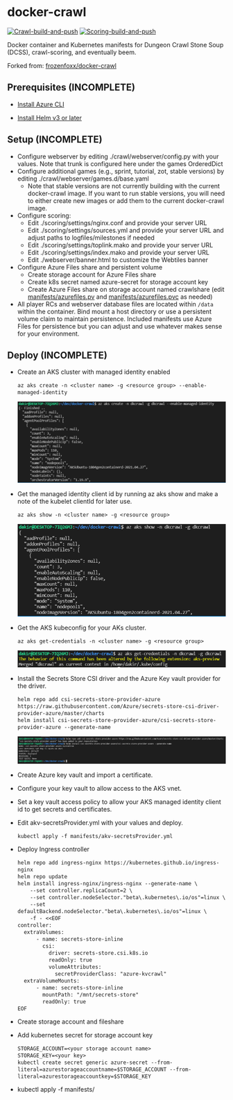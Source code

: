 # docker-crawl

[![Crawl-build-and-push](https://github.com/dkirby-ms/docker-crawl/actions/workflows/crawl-build.yml/badge.svg)](https://github.com/dkirby-ms/docker-crawl/actions/workflows/crawl-build.yml)
[![Scoring-build-and-push](https://github.com/dkirby-ms/docker-crawl/actions/workflows/scoring-build.yml/badge.svg)](https://github.com/dkirby-ms/docker-crawl/actions/workflows/scoring-build.yml)

Docker container and Kubernetes manifests for Dungeon Crawl Stone Soup (DCSS), crawl-scoring, and eventually beem.

Forked from: [frozenfoxx/docker-crawl](https://github.com/frozenfoxx/docker-crawl)

## Prerequisites (INCOMPLETE)

* [Install Azure CLI](https://docs.microsoft.com/en-us/cli/azure/install-azure-cli)

* [Install Helm v3 or later](https://helm.sh/docs/intro/install/)

## Setup (INCOMPLETE)

* Configure webserver by editing ./crawl/webserver/config.py with your values. Note that trunk is configured here under the games OrderedDict
* Configure additional games (e.g., sprint, tutorial, zot, stable versions) by editing ./crawl/webserver/games.d/base.yaml
  * Note that stable versions are not currently building with the current docker-crawl image. If you want to run stable versions, you will need to either create new images or add them to the current docker-crawl image.
* Configure scoring:
  * Edit ./scoring/settings/nginx.conf and provide your server URL
  * Edit ./scoring/settings/sources.yml and provide your server URL and adjust paths to logfiles/milestones if needed
  * Edit ./scoring/settings/toplink.mako and provide your server URL
  * Edit ./scoring/settings/index.mako and provide your server URL
  * Edit ./webserver/banner.html to customize the Webtiles banner
* Configure Azure Files share and persistent volume
  * Create storage account for Azure Files share
  * Create k8s secret named azure-secret for storage account key
  * Create Azure Files share on storage account named crawlshare (edit [manifests/azurefiles.pv](manifests/azurefiles.pv) and [manifests/azurefiles.pvc](manifests/azurefiles.pvc) as needed)
* All player RCs and webserver database files are located within `/data` within the container. Bind mount a host directory or use a persistent volume claim to maintain persistence. Included manifests use Azure Files for persistence but you can adjust and use whatever makes sense for your environment.

## Deploy (INCOMPLETE)

* Create an AKS cluster with managed identity enabled
  
  ```shell
  az aks create -n <cluster name> -g <resource group> --enable-managed-identity
  ```

  ![Screenshot showing az aks create](./docs/azakscreate.png)

* Get the managed identity client id by running az aks show and make a note of the kubelet clientId for later use.

  ```shell
  az aks show -n <cluster name> -g <resource group>
  ```

  ![Screenshot showing az aks show](./docs/azaksshow.png)

* Get the AKS kubeconfig for your AKs cluster.

  ```shell
  az aks get-credentials -n <cluster name> -g <resource group>
  ```

  ![Screenshot showing az aks get-credentials](./docs/azaksgetcreds.png)

* Install the Secrets Store CSI driver and the Azure Key vault provider for the driver.

  ```shell
  helm repo add csi-secrets-store-provider-azure https://raw.githubusercontent.com/Azure/secrets-store-csi-driver-provider-azure/master/charts
  helm install csi-secrets-store-provider-azure/csi-secrets-store-provider-azure --generate-name
  ```

  ![Screenshot showing helm install secrets csi](./docs/helminstallsecretscsi.png)

* Create Azure key vault and import a certificate.

* Configure your key vault to allow access to the AKS vnet.

* Set a key vault access policy to allow your AKS managed identity client id to get secrets and certificates.

* Edit akv-secretsProvider.yml with your values and deploy.

  ```shell
  kubectl apply -f manifests/akv-secretsProvider.yml
  ```

* Deploy Ingress controller

  ```shell
  helm repo add ingress-nginx https://kubernetes.github.io/ingress-nginx
  helm repo update
  helm install ingress-nginx/ingress-nginx --generate-name \
      --set controller.replicaCount=2 \
      --set controller.nodeSelector."beta\.kubernetes\.io/os"=linux \
      --set defaultBackend.nodeSelector."beta\.kubernetes\.io/os"=linux \
      -f - <<EOF
  controller:
    extraVolumes:
        - name: secrets-store-inline
          csi:
            driver: secrets-store.csi.k8s.io
            readOnly: true
            volumeAttributes:
              secretProviderClass: "azure-kvcrawl"
    extraVolumeMounts:
        - name: secrets-store-inline
          mountPath: "/mnt/secrets-store"
          readOnly: true
  EOF
  ```

* Create storage account and fileshare

* Add kubernetes secret for storage account key

  ```shell
  STORAGE_ACCOUNT=<your storage account name>
  STORAGE_KEY=<your key>
  kubectl create secret generic azure-secret --from-literal=azurestorageaccountname=$STORAGE_ACCOUNT --from-literal=azurestorageaccountkey=$STORAGE_KEY
  ```

* kubectl apply -f manifests/
